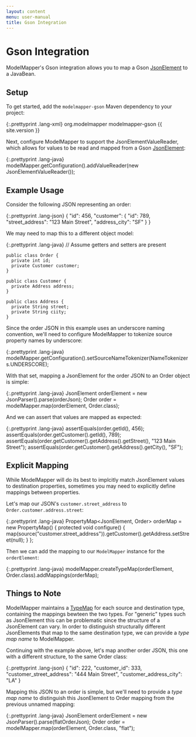 ```yaml
---
layout: content
menu: user-manual
title: Gson Integration
---
```


# Gson Integration

ModelMapper's Gson integration allows you to map a Gson [JsonElement](http://google-gson.googlecode.com/svn/tags/1.2.3/docs/javadocs/com/google/gson/JsonElement.html) to a JavaBean.

## Setup

To get started, add the `modelmapper-gson` Maven dependency to your project:

{:.prettyprint .lang-xml}
	<dependency>
	  <groupId>org.modelmapper</groupId>
	  <artifactId>modelmapper-gson</artifactId>
	  <version>{{ site.version }}</version>
	</dependency>
	
Next, configure ModelMapper to support the JsonElementValueReader, which allows for values to be read and mapped from a Gson [JsonElement](http://google-gson.googlecode.com/svn/tags/1.2.3/docs/javadocs/com/google/gson/JsonElement.html):

{:.prettyprint .lang-java}
    modelMapper.getConfiguration().addValueReader(new JsonElementValueReader());
	
## Example Usage

Consider the following JSON representing an order:

{:.prettyprint .lang-json}
    {
      "id": 456,
      "customer": {
        "id": 789,
        "street_address": "123 Main Street", 
        "address_city": "SF"
      }
    }

We may need to map this to a different object model:

{:.prettyprint .lang-java}
	// Assume getters and setters are present

    public class Order {
      private int id;
      private Customer customer;
    }

    public class Customer {
	  private Address address;
    }

    public class Address {
      private String street;
	  private String ciity;
    }
    
Since the order JSON in this example uses an underscore naming convention, we'll need to configure ModelMapper to tokenize source property names by underscore:

{:.prettyprint .lang-java}
    modelMapper.getConfiguration().setSourceNameTokenizer(NameTokenizers.UNDERSCORE);

With that set, mapping a JsonElement for the order JSON to an Order object is simple:

{:.prettyprint .lang-java}
    JsonElement orderElement = new JsonParser().parse(orderJson);
	Order order = modelMapper.map(orderElement, Order.class);
	
And we can assert that values are mapped as expected:

{:.prettyprint .lang-java}
    assertEquals(order.getId(), 456);
    assertEquals(order.getCustomer().getId(), 789);
    assertEquals(order.getCustomer().getAddress().getStreet(), "123 Main Street");
    assertEquals(order.getCustomer().getAddress().getCity(), "SF");

## Explicit Mapping

While ModelMapper will do its best to implcitly match JsonElement values to destination properties, sometimes you may need to explicitly define mappings between properties.

Let's map our JSON's `customer.street_address` to `Order.customer.address.street`:

{:.prettyprint .lang-java}
    PropertyMap<JsonElement, Order> orderMap = new PropertyMap<JsonElement Order>() {
      protected void configure() {
        map(source("customer.street_address")).getCustomer().getAddress.setStreet(null);
      }
    };

Then we can add the mapping to our `ModelMapper` instance for the `orderElement`:

{:.prettyprint .lang-java}
	modelMapper.createTypeMap(orderElement, Order.class).addMappings(orderMap);

## Things to Note

ModelMapper maintains a [TypeMap](http://modelmapper.org/javadoc/org/modelmapper/TypeMap.html) for each source and destination type, containing the mappings bewteen the two types. For "generic" types such as JsonElement this can be problematic since the structure of a JsonElement can vary. In order to distinguish structurally different JsonElements that map to the same destination type, we can provide a _type map name_ to ModelMapper.

Continuing with the example above, let's map another order JSON, this one with a different structure, to the same Order class:

{:.prettyprint .lang-json}
    {
      "id": 222,
      "customer_id": 333,
      "customer_street_address": "444 Main Street",
      "customer_address_city": "LA"
    }
    
Mapping this JSON to an order is simple, but we'll need to provide a _type map name_ to distinguish this JsonElement to Order mapping from the previous unnamed mapping:

{:.prettyprint .lang-java}
    JsonElement orderElement = new JsonParser().parse(flatOrderJson);
	Order order = modelMapper.map(orderElement, Order.class, "flat");